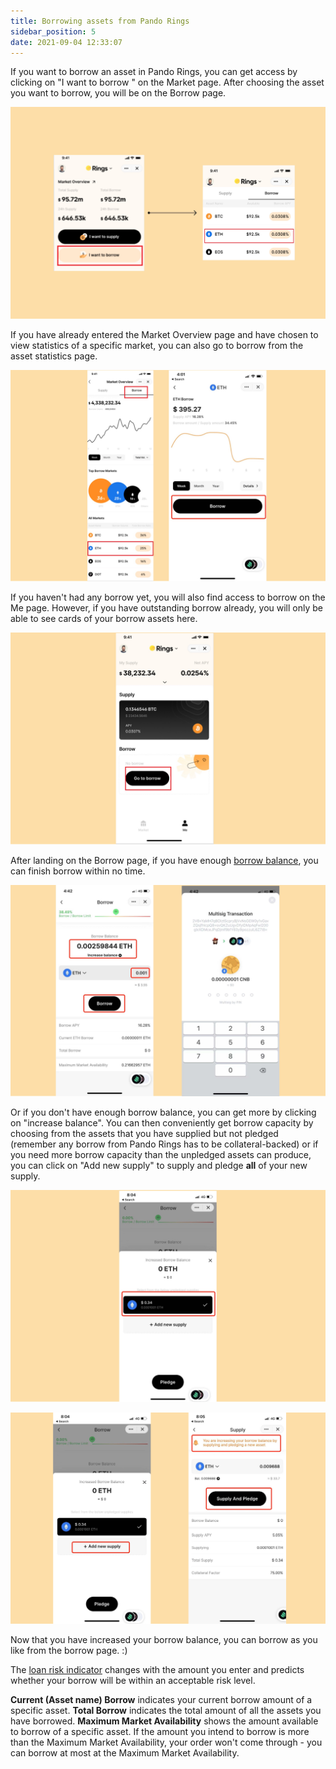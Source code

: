 ```yaml
---
title: Borrowing assets from Pando Rings
sidebar_position: 5
date: 2021-09-04 12:33:07
---
```


If you want to borrow an asset in Pando Rings, you can get access by clicking on "I want to borrow " on the Market page. After choosing the asset you want to borrow, you will be on the Borrow page. 

![](../assets/borrow1.jpg)

If you have already entered the Market Overview page and have chosen to view statistics of a specific market, you can also go to borrow from the asset statistics page. 

![](../assets/borrow2.jpg)

If you haven't had any borrow yet, you will also find access to borrow on the Me page. However, if you have outstanding borrow already, you will only be able to see cards of your borrow assets here. 

![](../assets/borrow3.jpg)

After landing on the Borrow page, if you have enough [borrow balance](../key-concepts/glossary), you can finish borrow within no time. 

![](../assets/borrow4.jpg)

Or if you don't have enough borrow balance, you can get more by clicking on "increase balance". You can then conveniently get borrow capacity by choosing from the assets that you have supplied but not pledged (remember any borrow from Pando Rings has to be collateral-backed) or if you need more borrow capacity than the unpledged assets can produce, you can click on "Add new supply" to supply and pledge **all** of your new supply. 

![](../assets/borrow5.jpg)

![](../assets/borrow6.jpg)

Now that you have increased your borrow balance, you can borrow as you like from the borrow page. :)

The [loan risk indicator](../key-concepts/loan-risk-indicator) changes with the amount you enter and predicts whether your borrow will be within an acceptable risk level.

**Current (Asset name) Borrow** indicates your current borrow amount of a specific asset. **Total Borrow** indicates the total amount of all the assets you have borrowed. **Maximum Market Availability** shows the amount available to borrow of a specific asset. If the amount you intend to borrow is more than the Maximum Market Availability, your order won't come through - you can borrow at most at the Maximum Market Availability.



